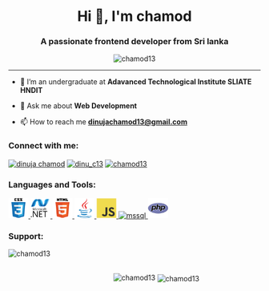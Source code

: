 <h1 align="center">Hi 👋, I'm chamod</h1>
<h3 align="center">A passionate frontend developer from Sri lanka</h3>

<p align="center"> <img src="https://komarev.com/ghpvc/?username=chamod13&label=Profile%20views&color=0e75b6&style=flat" alt="chamod13" /> </p>

---

- 🔭 I’m an undergraduate at **Adavanced Technological Institute SLIATE HNDIT**

- 💬 Ask me about **Web Development**

- 📫 How to reach me **dinujachamod13@gmail.com**

<h3 align="left">Connect with me:</h3>
<p align="left">
<a href="https://linkedin.com/in/dinuja chamod" target="blank"><img align="center" src="https://raw.githubusercontent.com/rahuldkjain/github-profile-readme-generator/master/src/images/icons/Social/linked-in-alt.svg" alt="dinuja chamod" height="30" width="40" /></a>
<a href="https://instagram.com/dinu_c13" target="blank"><img align="center" src="https://raw.githubusercontent.com/rahuldkjain/github-profile-readme-generator/master/src/images/icons/Social/instagram.svg" alt="dinu_c13" height="30" width="40" /></a>
<a href="https://www.youtube.com/c/chamod13" target="blank"><img align="center" src="https://raw.githubusercontent.com/rahuldkjain/github-profile-readme-generator/master/src/images/icons/Social/youtube.svg" alt="chamod13" height="30" width="40" /></a>
</p>

<h3 align="left">Languages and Tools:</h3>
<p align="left"> <a href="https://www.w3schools.com/css/" target="_blank" rel="noreferrer"> <img src="https://raw.githubusercontent.com/devicons/devicon/master/icons/css3/css3-original-wordmark.svg" alt="css3" width="40" height="40"/> </a> <a href="https://dotnet.microsoft.com/" target="_blank" rel="noreferrer"> <img src="https://raw.githubusercontent.com/devicons/devicon/master/icons/dot-net/dot-net-original-wordmark.svg" alt="dotnet" width="40" height="40"/> </a> <a href="https://www.w3.org/html/" target="_blank" rel="noreferrer"> <img src="https://raw.githubusercontent.com/devicons/devicon/master/icons/html5/html5-original-wordmark.svg" alt="html5" width="40" height="40"/> </a> <a href="https://www.java.com" target="_blank" rel="noreferrer"> <img src="https://raw.githubusercontent.com/devicons/devicon/master/icons/java/java-original.svg" alt="java" width="40" height="40"/> </a> <a href="https://developer.mozilla.org/en-US/docs/Web/JavaScript" target="_blank" rel="noreferrer"> <img src="https://raw.githubusercontent.com/devicons/devicon/master/icons/javascript/javascript-original.svg" alt="javascript" width="40" height="40"/> </a> <a href="https://www.microsoft.com/en-us/sql-server" target="_blank" rel="noreferrer"> <img src="https://www.svgrepo.com/show/303229/microsoft-sql-server-logo.svg" alt="mssql" width="40" height="40"/> </a> <a href="https://www.php.net" target="_blank" rel="noreferrer"> <img src="https://raw.githubusercontent.com/devicons/devicon/master/icons/php/php-original.svg" alt="php" width="40" height="40"/> </a> </p>

<h3 align="left">Support:</h3>
<p><a href="https://www.buymeacoffee.com/chamod13"> <img align="left" src="https://cdn.buymeacoffee.com/buttons/v2/default-yellow.png" height="50" width="210" alt="chamod13" /></a></p><br><br>

<p><img align="left" src="https://github-readme-stats.vercel.app/api/top-langs?username=chamod13&show_icons=true&locale=en&layout=compact" alt="chamod13" /></p>

<p>&nbsp;<img align="center" src="https://github-readme-stats.vercel.app/api?username=chamod13&show_icons=true&locale=en" alt="chamod13" /></p>


